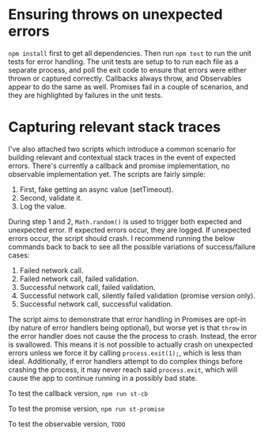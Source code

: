 
# Ensuring throws on unexpected errors
`npm install` first to get all dependencies. Then run `npm test` to run the
unit tests for error handling.  The unit tests are setup to to run each file as
a separate process, and poll the exit code to ensure that errors were either
thrown or captured correctly. Callbacks always throw, and Observables appear to
do the same as well. Promises fail in a couple of scenarios, and they are
highlighted by failures in the unit tests.


# Capturing relevant stack traces
I've also attached two scripts which introduce a common scenario for building
relevant and contextual stack traces in the event of expected errors. There's
currently a callback and promise implementation, no observable implementation
yet. The scripts are fairly simple:

1. First, fake getting an async value (setTimeout).
2. Second, validate it.
3. Log the value.

During step 1 and 2, `Math.random()` is used to trigger both expected and
unexpected error. If expected errors occur, they are logged. If unexpected
errors occur, the script should crash. I recommend running the below commands
back to back to see all the possible variations of success/failure cases:

1. Failed network call.
2. Failed network call, failed validation.
3. Successful network call, failed validation.
4. Successful network call, silently failed validation (promise version only).
5. Successful network call, successful validation.

The script aims to demonstrate that error handling in Promises are opt-in (by
nature of error handlers being optional), but worse yet is that `throw` in the
error handler does not cause the the process to crash. Instead, the error is
swallowed. This means it is not possible to actually crash on unexpected errors
unless we force it by calling `process.exit(1);`, which is less than ideal.
Additionally, if error handlers attempt to do complex things before crashing
the process, it may never reach said `process.exit`, which will cause the app
to continue running in a possibly bad state.

To test the callback version, `npm run st-cb`

To test the promise version, `npm run st-promise`

To test the observable version, `TODO`





